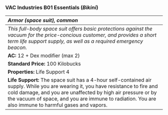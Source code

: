 ### VAC Industries B01 Essentials (*Bikini*)

| _Armor (space suit), common_ | 
|:-------------|
| _This full-body space suit offers basic protections against the vacuum for the price-concious customer, and provides a short term life support supply, as well as a required emergency beacon._ | 
| **AC:** 12 + Dex modifier (max 2) |
| **Standard Price:** 100 Kilobucks |
| **Properties:** Life Support 4 |
| **Life Support:** The space suit has a 4-hour self-contained air supply. While you are wearing it, you have resistance to fire and cold damage, and you are unaffected by high air pressure or by the vacuum of space, and you are immune to radiation. You are also immune to harmful gases and vapors. |